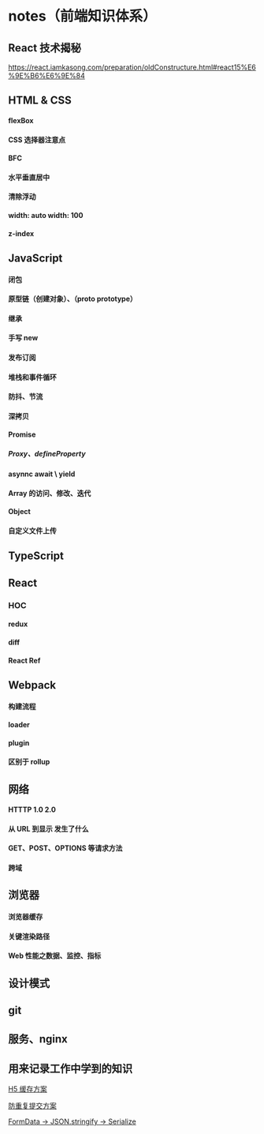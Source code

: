 # notes（前端知识体系）


## React 技术揭秘

https://react.iamkasong.com/preparation/oldConstructure.html#react15%E6%9E%B6%E6%9E%84

## HTML & CSS

#### flexBox

#### CSS 选择器注意点

#### BFC

#### 水平垂直居中

#### 清除浮动

#### width: auto width: 100

#### z-index


##  JavaScript


#### 闭包

#### 原型链（创建对象）、（proto prototype）

#### 继承

#### 手写 new

#### 发布订阅

#### 堆栈和事件循环


#### 防抖、节流

#### 深拷贝

#### Promise

##### Proxy、defineProperty

#### asynnc await \ yield

#### Array 的访问、修改、迭代

#### Object

#### 自定义文件上传

## TypeScript


## React


### HOC

#### redux

#### diff

#### React Ref

## Webpack


#### 构建流程


#### loader

#### plugin

#### 区别于 rollup

## 网络

#### HTTTP 1.0 2.0

#### 从 URL 到显示 发生了什么

#### GET、POST、OPTIONS 等请求方法

#### 跨域


## 浏览器

#### 浏览器缓存

#### 关键渲染路径

#### Web 性能之数据、监控、指标


## 设计模式



## git


## 服务、nginx







## 用来记录工作中学到的知识

[H5 缓存方案](https://github.com/OnlyFlyer/notes/blob/master/now/20201103_h5_cacheHoc/cache_hoc.md)

[防重复提交方案](https://github.com/OnlyFlyer/notes/blob/master/now/20201019_avoid_repeat/avoid_repeat.md)

[FormData -> JSON.stringify -> Serialize](https://github.com/OnlyFlyer/notes/blob/master/now/20201020_formdata/formdata.md)